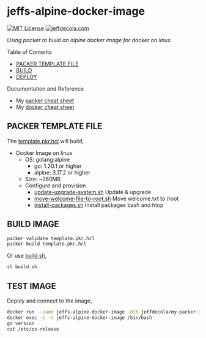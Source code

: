 # jeffs-alpine-docker-image

[![MIT License](http://img.shields.io/:license-mit-blue.svg)](http://jeffdecola.mit-license.org)
[![jeffdecola.com](https://img.shields.io/badge/website-jeffdecola.com-blue)](https://jeffdecola.com)

  _Using packer to build an alpine docker image for docker on linux._

Table of Contents

* [PACKER TEMPLATE FILE](https://github.com/JeffDeCola/my-packer-image-builds/tree/master/docker-images/jeffs-alpine-docker-image#packer-template-file)
* [BUILD](https://github.com/JeffDeCola/my-packer-image-builds/tree/master/docker-images/jeffs-alpine-docker-image#build)
* [DEPLOY](https://github.com/JeffDeCola/my-packer-image-builds/tree/master/docker-images/jeffs-alpine-docker-image#deploy)

Documentation and Reference

* My
  [packer cheat sheet](https://github.com/JeffDeCola/my-cheat-sheets/tree/master/software/operations/orchestration/builds-deployment-containers/packer-cheat-sheet)
* My
  [docker cheat sheet](https://github.com/JeffDeCola/my-cheat-sheets/tree/master/software/operations/orchestration/builds-deployment-containers/docker-cheat-sheet)

## PACKER TEMPLATE FILE

The
[template.pkr.hcl](https://github.com/JeffDeCola/my-packer-image-builds/tree/master/docker-images/jeffs-alpine-docker-image/template.pkr.hcl)
will build,

* Docker Image on linux
  * OS: golang:alpine
    * go: 1.20.1 or higher
    * alpine: 3.17.2 or higher
  * Size: ~260MB
  * Configure and provision
    * [update-upgrade-system.sh](https://github.com/JeffDeCola/my-packer-image-builds/tree/master/docker-images/jeffs-alpine-docker-image/install-scripts/update-upgrade-system.sh)
    Update & upgrade
    * [move-welcome-file-to-root.sh](https://github.com/JeffDeCola/my-packer-image-builds/tree/master/docker-images/jeffs-alpine-docker-image/install-scripts/move-welcome-file-to-root.sh)
    Move welcome.txt to /root
    * [install-packages.sh](https://github.com/JeffDeCola/my-packer-image-builds/tree/master/docker-images/jeffs-alpine-docker-image/install-scripts/install-packages.sh)
    Install packages bash and htop

## BUILD IMAGE

```bash
packer validate template.pkr.hcl
packer build template.pkr.hcl
```

Or use
[build.sh](https://github.com/JeffDeCola/my-packer-image-builds/tree/master/docker-images/jeffs-alpine-docker-imagebuild-image.sh),

```bash
sh build.sh
```

## TEST IMAGE

Deploy and connect to the image,

```bash
docker run --name jeffs-alpine-docker-image -dit jeffdecola/my-packer-image-builds/jeffs-alpine-docker-image
docker exec -i -t jeffs-alpine-docker-image /bin/bash
go version
cat /etc/os-release
```
